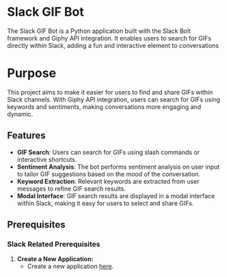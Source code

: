 # Slack GIF Bot

The Slack GIF Bot is a Python application built with the Slack Bolt framework and Giphy API integration. It enables users to search for GIFs directly within Slack, adding a fun and interactive element to conversations

# Purpose
This project aims to make it easier for users to find and share GIFs within Slack channels. With Giphy API integration, users can search for GIFs using keywords and sentiments, making conversations more engaging and dynamic.

## Features

- **GIF Search**: Users can search for GIFs using slash commands or interactive shortcuts.
- **Sentiment Analysis**: The bot performs sentiment analysis on user input to tailor GIF suggestions based on the mood of the conversation.
- **Keyword Extraction**: Relevant keywords are extracted from user messages to refine GIF search results.
- **Modal Interface**: GIF search results are displayed in a modal interface within Slack, making it easy for users to select and share GIFs.


## Prerequisites

### Slack Related Prerequisites

1. **Create a New Application:**
   - Create a new application [here](https://api.slack.com/apps).
